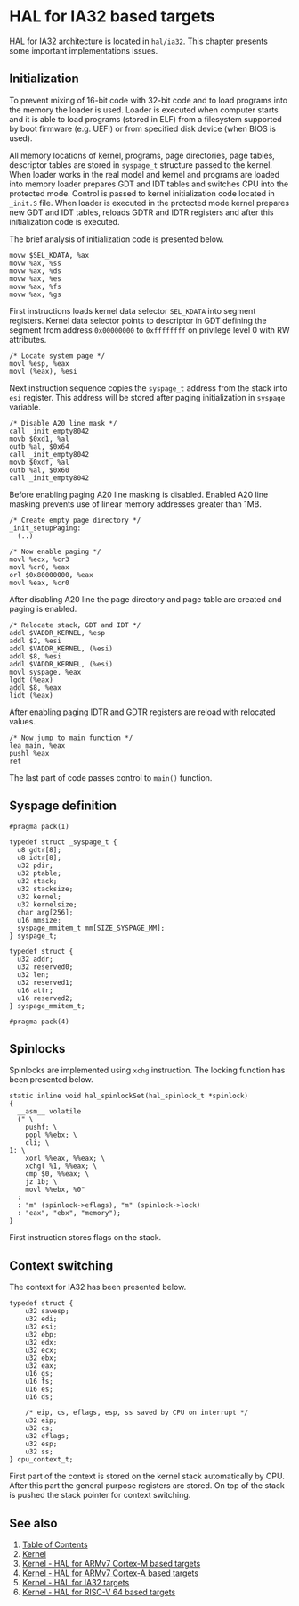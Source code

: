 # HAL for IA32 based targets

HAL for IA32 architecture is located in `hal/ia32`. This chapter presents some important implementations issues.

## Initialization

To prevent mixing of 16-bit code with 32-bit code and to load programs into the memory the loader is used. Loader is executed when computer starts and it is able to load programs (stored in ELF) from a filesystem supported by boot firmware (e.g. UEFI) or from specified disk device (when BIOS is used).

All memory locations of kernel, programs, page directories, page tables, descriptor tables are stored in `syspage_t` structure passed to the kernel. When loader works in the real model and kernel and programs are loaded into memory loader prepares GDT and IDT tables and switches CPU into the protected mode. Control is passed to kernel initialization code located in `_init.S` file. When loader is executed in the protected mode kernel prepares new GDT and IDT tables, reloads GDTR and IDTR registers and after this initialization code is executed.

The brief analysis of initialization code is presented below. 

>
    movw $SEL_KDATA, %ax
    movw %ax, %ss
    movw %ax, %ds
    movw %ax, %es
    movw %ax, %fs
    movw %ax, %gs

First instructions loads kernel data selector `SEL_KDATA`  into segment registers. Kernel data selector points to descriptor in GDT defining the segment from address `0x00000000` to `0xffffffff` on privilege level 0 with RW attributes.

>
    /* Locate system page */
    movl %esp, %eax
    movl (%eax), %esi

Next instruction sequence copies the `syspage_t` address from the stack into `esi` register. This address will be stored after paging initialization in `syspage` variable.

>
    /* Disable A20 line mask */
    call _init_empty8042
    movb $0xd1, %al
    outb %al, $0x64
    call _init_empty8042
    movb $0xdf, %al
    outb %al, $0x60
    call _init_empty8042

Before enabling paging A20 line masking is disabled. Enabled A20 line masking prevents use of linear memory addresses greater than 1MB.

>
    /* Create empty page directory */
    _init_setupPaging:
      (..)
>
    /* Now enable paging */
    movl %ecx, %cr3
    movl %cr0, %eax
    orl $0x80000000, %eax
    movl %eax, %cr0

After disabling A20 line the page directory and page table are created and paging is enabled.

>
    /* Relocate stack, GDT and IDT */
    addl $VADDR_KERNEL, %esp
    addl $2, %esi
    addl $VADDR_KERNEL, (%esi)
    addl $8, %esi
    addl $VADDR_KERNEL, (%esi)
    movl syspage, %eax
    lgdt (%eax)
    addl $8, %eax
    lidt (%eax)

After enabling paging IDTR and GDTR registers are reload with relocated values.

>
    /* Now jump to main function */
    lea main, %eax
    pushl %eax
    ret

The last part of code passes control to `main()` function.


## Syspage definition

>
    #pragma pack(1) 
>    
    typedef struct _syspage_t {
      u8 gdtr[8];
      u8 idtr[8];
      u32 pdir;
      u32 ptable;
      u32 stack;
      u32 stacksize;
      u32 kernel;
      u32 kernelsize;
      char arg[256];
      u16 mmsize;
      syspage_mmitem_t mm[SIZE_SYSPAGE_MM];
    } syspage_t;
>
    typedef struct {
      u32 addr;
      u32 reserved0;
      u32 len;
      u32 reserved1;
      u16 attr;
      u16 reserved2;
    } syspage_mmitem_t;
 >
    #pragma pack(4)


## Spinlocks

Spinlocks are implemented using `xchg` instruction. The locking function has been presented below.

>
    static inline void hal_spinlockSet(hal_spinlock_t *spinlock)
    {
      __asm__ volatile
      (" \
        pushf; \
        popl %%ebx; \
        cli; \
    1: \
        xorl %%eax, %%eax; \
        xchgl %1, %%eax; \
        cmp $0, %%eax; \
        jz 1b; \
        movl %%ebx, %0"
      :
      : "m" (spinlock->eflags), "m" (spinlock->lock)
      : "eax", "ebx", "memory");
    }

First instruction stores flags on the stack.

## Context switching

The context for IA32 has been presented below.

>
    typedef struct {
        u32 savesp;
        u32 edi;
        u32 esi;
        u32 ebp;
        u32 edx;
        u32 ecx;
        u32 ebx;
        u32 eax;
        u16 gs;
        u16 fs;
        u16 es;
        u16 ds;
>
        /* eip, cs, eflags, esp, ss saved by CPU on interrupt */
        u32 eip;
        u32 cs;
        u32 eflags;
        u32 esp;
        u32 ss;
    } cpu_context_t;

First part of the context is stored on the kernel stack automatically by CPU. After this part the general purpose registers are stored. On top of the stack is pushed the stack pointer for context switching.

## See also

1. [Table of Contents](../../README.md)
2. [Kernel](../README.md)
3. [Kernel - HAL for ARMv7 Cortex-M based targets](armv7m.md)
4. [Kernel - HAL for ARMv7 Cortex-A based targets](armv7a.md)
5. [Kernel - HAL for IA32 targets](ia32.md)
6. [Kernel - HAL for RISC-V 64 based targets](riscv64.md)